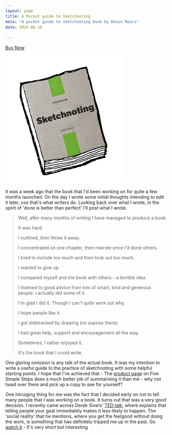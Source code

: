 ```yaml
---
layout: page
title: A Pocket guide to Sketchnoting
meta: "A pocket guide to sketchnoting book by Kevin Mears"
date: 2015-06-18

---
```

<a class="payhip-button payhip-button-grey payhip-button-medium " data-key="uvS3" href="https://payhip.com/b/uvS3">Buy Now</a><script type="text/javascript" src="https://payhip.com/btn.js"></script>

[![Pocketguide Cover](/images/ou-workshop/pocketguide-cover.jpg)](http://www.fivesimplesteps.com/products/sketchnoting)

It was a week ago that the book that I'd been working on for quite a few months launched. On the day I wrote some initial thoughts intending to edit it later, cos that's what writers do. Looking back over what I wrote, in the spirit of 'done is better than perfect' I'll post what I wrote.

> Well, after many months of writing I have managed to produce a book.
>
> It was hard.
>
> I outlined, then threw it away.
>
> I concentrated on one chapter, then rewrote once I'd done others.
>
> I tried to include too much and then took out too much.
>
> I wanted to give up
>
> I compared myself and the book with others - a terrible idea.
>
> I listened to good advice from lots of smart, kind and generous people. I actually did some of it.
>
> I'm glad I did it. Though I can't quite work out why.
>
> I hope people like it.
>
> I got sidetracked by drawing (no suprise there).
>
> I had great help, support and encouragement all the way.
>
> Sometimes, I rather enjoyed it.
>
> It's the book that I could write.

One glaring omission is any talk of the actual book. It was my intention to write a useful guide to the practice of sketchnoting with some helpful starting points. I hope that I've achieved that - The [product page](http://www.fivesimplesteps.com/products/sketchnoting) on Five Simple Steps does a much better job of summarising it than me - why not head over there and pick up a copy to see for yourself?

One intruiging thing for me was the fact that I decided early on not to tell many people that I was working on a book. It turns out that was a very good decision. I recently came across Derek Sivers' [TED talk](http://www.ted.com/talks/derek_sivers_keep_your_goals_to_yourself), where explains that telling people your goal immediately makes it less likely to happen. The 'social reality' that he mentions, where you get the feelgood without doing the work, is something that has definitely tripped me up in the past. Go [watch it](http://www.ted.com/talks/derek_sivers_keep_your_goals_to_yourself) - It's very short but interesting
